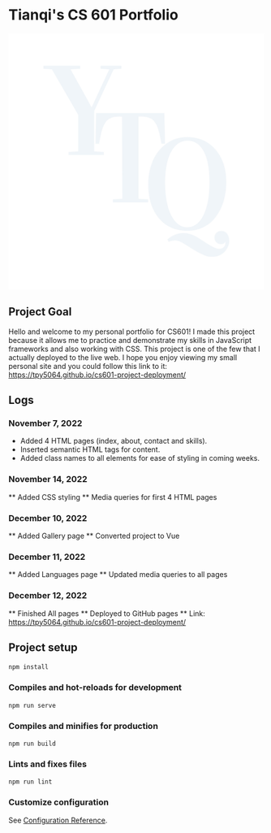 # Tianqi's CS 601 Portfolio
![YTQ Logo](https://github.com/tpy5064/cs601-portfolio/blob/main/assets/img/YTQLogo.png "Logo Title Text 1")

 ## Project Goal
 Hello and welcome to my personal portfolio for CS601! I made this project because it allows me to practice and demonstrate my skills in JavaScript frameworks and also  working with CSS. This project is one of the few that I actually deployed to the live web. I hope you enjoy viewing my small personal site and you could follow this link to it: https://tpy5064.github.io/cs601-project-deployment/
 
 ## Logs
 
 ### November 7, 2022
* Added 4 HTML pages (index, about, contact and skills).
* Inserted semantic HTML tags for content.
* Added class names to all elements for ease of styling in coming weeks.

### November 14, 2022
** Added CSS styling
** Media queries for first 4 HTML pages

### December 10, 2022
** Added Gallery page
** Converted project to Vue

### December 11, 2022
** Added Languages page
** Updated media queries to all pages

### December 12, 2022
** Finished All pages
** Deployed to GitHub pages
** Link: https://tpy5064.github.io/cs601-project-deployment/


## Project setup
```
npm install
```

### Compiles and hot-reloads for development
```
npm run serve
```

### Compiles and minifies for production
```
npm run build
```

### Lints and fixes files
```
npm run lint
```

### Customize configuration
See [Configuration Reference](https://cli.vuejs.org/config/).
